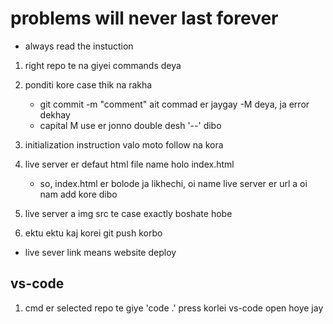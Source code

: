 # problems will never last forever
- always read the instuction

1. right repo te na giyei commands deya

2. ponditi kore case thik na rakha
    - git commit -m "comment" 
    ait commad er jaygay -M deya, ja error dekhay
    - capital M use er jonno double desh '--' dibo

3. initialization instruction valo moto follow na kora

4. live server er defaut html file name holo index.html
    - so, index.html er bolode ja likhechi, oi name live server er url a oi nam add kore dibo

5. live server a img src te case exactly boshate hobe

6. ektu ektu kaj korei git push korbo

* live sever link means website deploy

## vs-code

1. cmd er selected repo te giye 'code .' press korlei vs-code open hoye jay